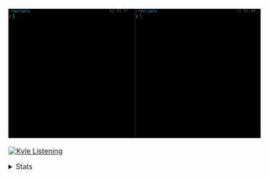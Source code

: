 ![the matrix has you...](https://github.com/sky-bro/sky-bro/blob/master/images/the-matrix-has-you.gif)

[<img src="https://spotify-readme-ky13.vercel.app/api/spotify" alt="Kyle Listening" width="350" />](https://open.spotify.com/user/22sit26j5lamlvm3sgikxwuoq)

<details>
  <summary>Stats</summary>
    <img alt="Kyle's Github Stats" src="https://github-readme-stats.vercel.app/api?username=sky-bro&count_private=true&show_icons=true&include_all_commits=true&theme=blue-green" />
    <img style="width:350px;" alt="Kyle's Top Langs" src="https://github-readme-stats.vercel.app/api/top-langs/?username=sky-bro&layout=compact&theme=blue-green&langs_count=8&exclude_repo=sky-bro.github.io" />
  <br/>
  <img alt="Visitor Badge" src="https://visitor-badge.laobi.icu/badge?page_id=sky-bro.sky-bro" />
</details>
